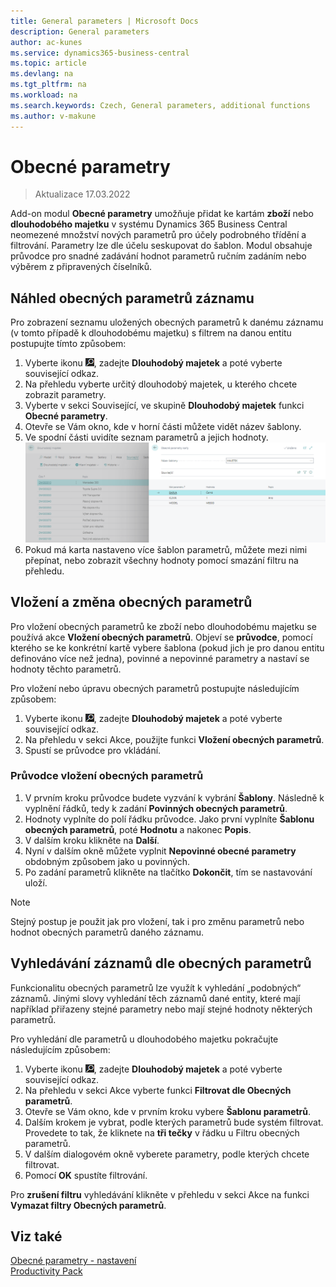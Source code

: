 ```yaml
---
title: General parameters | Microsoft Docs
description: General parameters
author: ac-kunes
ms.service: dynamics365-business-central
ms.topic: article
ms.devlang: na
ms.tgt_pltfrm: na
ms.workload: na
ms.search.keywords: Czech, General parameters, additional functions
ms.author: v-makune
---
```

# Obecné parametry
> Aktualizace 17.03.2022

Add-on modul **Obecné parametry** umožňuje přidat ke kartám **zboží** nebo **dlouhodobého majetku** v systému Dynamics 365 Business Central neomezené množství nových parametrů pro účely podrobného třídění a filtrování. Parametry lze dle účelu seskupovat do šablon. Modul obsahuje průvodce pro snadné zadávání hodnot parametrů ručním zadáním nebo výběrem z připravených číselníků.

## Náhled obecných parametrů záznamu

Pro zobrazení seznamu uložených obecných parametrů k danému záznamu (v tomto případě k dlouhodobému majetku) s filtrem na danou entitu postupujte tímto způsobem:

1. Vyberte ikonu ![Žárovky, která otevře funkci Řekněte mi](media/ui-search/search_small.png "Řekněte mi, co chcete dělat"), zadejte **Dlouhodobý majetek** a poté vyberte související odkaz.
2. Na přehledu vyberte určitý dlouhodobý majetek, u kterého chcete zobrazit parametry.
3. Vyberte v sekci Související, ve skupině **Dlouhodobý majetek** funkci **Obecné parametry**.
4. Otevře se Vám okno, kde v horní části můžete vidět název šablony.
5. Ve spodní části uvidíte seznam parametrů a jejich hodnoty.
![Obecné parametry karty](media/general_parameters_fa.png)
6. Pokud má karta nastaveno více šablon parametrů, můžete mezi nimi přepínat, nebo zobrazit všechny hodnoty pomocí smazání filtru na přehledu.


## Vložení a změna obecných parametrů

Pro vložení obecných parametrů ke zboží nebo dlouhodobému majetku se používá akce **Vložení obecných parametrů**. Objeví se **průvodce**, pomocí kterého se ke konkrétní kartě vybere šablona (pokud jich je pro danou entitu definováno více než jedna), povinné a nepovinné parametry a nastaví se hodnoty těchto parametrů.


Pro vložení nebo úpravu obecných parametrů postupujte následujícím způsobem:

1. Vyberte ikonu ![Žárovky, která otevře funkci Řekněte mi](media/ui-search/search_small.png "Řekněte mi, co chcete dělat"), zadejte **Dlouhodobý majetek** a poté vyberte související odkaz.
2. Na přehledu v sekci Akce, použijte funkci **Vložení obecných parametrů**.
3. Spustí se průvodce pro vkládání.

### Průvodce vložení obecných parametrů

1. V prvním kroku průvodce budete vyzvání k vybrání **Šablony**. Následně k vyplnění řádků, tedy k zadání **Povinných obecných parametrů**.
2. Hodnoty vyplníte do polí řádku průvodce. Jako první vyplníte **Šablonu obecných parametrů**, poté **Hodnotu** a nakonec **Popis**.
3. V dalším kroku klikněte na **Další**.
4. Nyní v dalším okně můžete vyplnit **Nepovinné obecné parametry** obdobným způsobem jako u povinných.
5. Po zadání parametrů klikněte na tlačítko **Dokončit**, tím se nastavování uloží.

> [!NOTE]
> Stejný postup je použit jak pro vložení, tak i pro změnu parametrů nebo hodnot obecných parametrů daného záznamu.

## Vyhledávání záznamů dle obecných parametrů

Funkcionalitu obecných parametrů lze využít k vyhledání „podobných“ záznamů. Jinými slovy vyhledání těch záznamů dané entity, které mají například přiřazeny stejné parametry nebo mají stejné hodnoty některých parametrů.

Pro vyhledání dle parametrů u dlouhodobého majetku pokračujte následujícím způsobem:

1. Vyberte ikonu ![Žárovky, která otevře funkci Řekněte mi](media/ui-search/search_small.png "Řekněte mi, co chcete dělat"), zadejte **Dlouhodobý majetek** a poté vyberte související odkaz.
2. Na přehledu v sekci Akce vyberte funkci **Filtrovat dle Obecných parametrů**.
3. Otevře se Vám okno, kde v prvním kroku vybere **Šablonu parametrů**.
4. Dalším krokem je vybrat, podle kterých parametrů bude systém filtrovat. Provedete to tak, že kliknete na **tři tečky** v řádku u Filtru obecných parametrů.
5. V dalším dialogovém okně vyberete parametry, podle kterých chcete filtrovat.
6. Pomocí **OK** spustíte filtrování.

Pro **zrušení filtru** vyhledávání klikněte v přehledu v sekci Akce na funkci **Vymazat filtry Obecných parametrů**.

## Viz také

[Obecné parametry - nastavení](ac-general-parameters-setup.md)  
[Productivity Pack](ac-productivity-pack.md)
